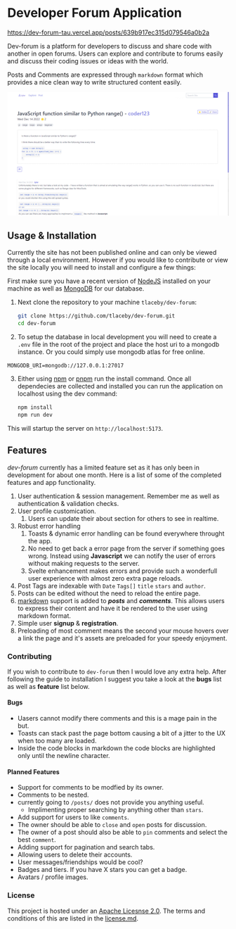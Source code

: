 # Developer Forum Application

https://dev-forum-tau.vercel.app/posts/639b917ec315d079546a0b2a

Dev-forum is a platform for developers to discuss and share code with another in
open forums. Users can explore and contribute to forums easily and discuss their
coding issues or ideas with the world.

Posts and Comments are expressed through `markdown` format which provides a nice
clean way to write structured content easily.

![Screenshot of App Page](./screenshot.png)

## Usage & Installation

Currently the site has not been published online and can only be viewed through
a local environment. However if you would like to contribute or view the site
locally you will need to install and configure a few things:

First make sure you have a recent version of [NodeJS](https://nodejs.org/en/)
installed on your machine as well as
[MongoDB](https://www.mongodb.com/docs/manual/installation/) for our database.

1. Next clone the repository to your machine `tlaceby/dev-forum`:

   ```bash
   git clone https://github.com/tlaceby/dev-forum.git
   cd dev-forum
   ```

2. To setup the database in local development you will need to create a `.env` file in the root of the project and place the host uri to a mongodb instance. Or you could simply use mongodb atlas for free online.

```.env
MONGODB_URI=mongodb://127.0.0.1:27017
```

3. Either using [npm](https://nodejs.org/en/) or [pnpm](https://pnpm.io/) run
   the install command. Once all dependecies are collected and installed you can
   run the application on localhost using the dev command:

   ```bash
   npm install
   npm run dev
   ```

This will startup the server on `http://localhost:5173`.

## Features

_dev-forum_ currently has a limited feature set as it has only been in
development for about one month. Here is a list of some of the completed
features and app functionality.

1. User authentication & session management. Remember me as well as
   authentication & validation checks.
2. User profile customication.
   1. Users can update their about section for others to see in realtime.
3. Robust error handling
   1. Toasts & dynamic error handling can be found everywhere throught the app.
   2. No need to get back a error page from the server if something goes wrong.
      Instead using **Javascript** we can notify the user of errors without
      making requests to the server.
   3. Svelte enhancement makes errors and provide such a wonderfull user
      experience with almost zero extra page reloads.
4. Post Tags are indexable with `Date` `Tags[]` `title` `stars` and `author`.
5. Posts can be edited without the need to reload the entire page.
6. [markdown](https://www.markdownguide.org/) support is added to **_posts_**
   and **_comments_**. This allows users to express their content and have it be
   rendered to the user using markdown format.
7. Simple user **signup** & **registration**.
8. Preloading of most comment means the second your mouse hovers over a link the
   page and it's assets are preloaded for your speedy enjoyment.

### Contributing

If you wish to contribute to `dev-forum` then I would love any extra help. After
following the guide to installation I suggest you take a look at the **bugs**
list as well as **feature** list below.

#### Bugs

- Uasers cannot modify there comments and this is a mage pain in the but.
- Toasts can stack past the page bottom causing a bit of a jitter to the UX when
  too many are loaded.
- Inside the code blocks in markdown the code blocks are highlighted only until
  the newline character.

#### Planned Features

- Support for comments to be modfied by its owner.
- Comments to be nested.
- currently going to `/posts/` does not provide you anything useful.
  - Implimenting proper searching by anything other than `stars`.
- Add support for users to like `comments`.
- The owner should be able to `close` and `open` posts for discussion.
- The owner of a post should also be able to `pin` comments and select the best
  `comment`.
- Adding support for pagination and search tabs.
- Allowing users to delete their accounts.
- User messages/friendships would be cool?
- Badges and tiers. If you have X stars you can get a badge.
- Avatars / profile images.

### License

This project is hosted under an
[Apache Licesnse 2.0](https://www.apache.org/licenses/LICENSE-2.0.html). The
terms and conditions of this are listed in the [license.md](./license.md).
